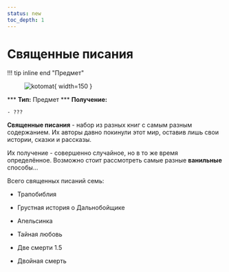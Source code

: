 ```yaml
---
status: new
toc_depth: 1
---
```


# Священные писания

!!! tip inline end "Предмет"
    <figure markdown="span">
        ![kotomat](https://mcapi.marveldc.me/item/written_book?version=1.20&width=250&height=250&fuzzySearch=true){ width=150 }
    </figure>
    ***
    **Тип:** Предмет
    ***
    **Получение:**
    
    - ???

**Священные писания** - набор из разных книг с самым разным содержанием. Их авторы давно покинули этот мир, оставив лишь свои истории, сказки и рассказы.

Их получение - совершенно случайное, но в то же время определённое. Возможно стоит рассмотреть самые разные **ванильные** способы...

Всего священных писаний семь:

- Трапобиблия

- Грустная история о Дальнобойщике

- Апельсинка

- Тайная любовь

- Две смерти 1.5

- Двойная смерть


